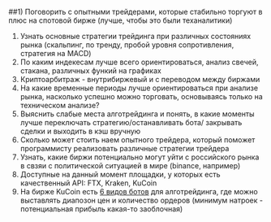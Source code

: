 ##1) Поговорить с опытными трейдерами, которые стабильно торгуют в плюс на спотовой бирже (лучше, чтобы это были теханалитики)  
 
  1. Узнать основные стратегии трейдинга при различных состояниях рынка (скальпинг, по тренду, пробой уровня сопротивления, стратегия на MACD)  
  2. По каким индекесам лучше всего ориентироваться, анализ свечей, стакана, различных функий на графиках  
  3. Криптоарбитраж - внутрибиржевый и с переводом между биржами  
  4. На какие временные периоды лучше ориентироваться при анализе рынка, насколько успешно можно торговать, основываясь только на техническом анализе?  
  5. Выяснить слабые места алготрейдинга и понять, в какие моменты лучше переключать стратегию/останавливать бота/ закрывать сделки и выходить в кэш вручную  
  6. Сколько может стоить наем опытного трейдера, который поможет программисту реализовать различные стратегии трейдера  
  7. Узнать, какие биржи потенциально могут уйти с российского рынка в свзяи с политической ситуацией в мире (binance, например)  
  8. Доступные на данный момент площадки, у которых есть качественный API: FTX, Kraken, KuCoin  
  9. На бирже KuCoin есть [6 видов ботов](https://www.kucoin.com/trading-bot/) для алготрейдинга, где можно выставлять диапозон цен и количество ордеров (минимум натроек - потенциальная прибыль какая-то заоблочная)
